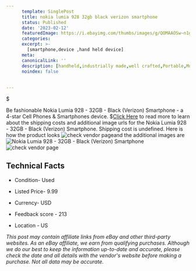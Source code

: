 ```yaml
---
      template: SinglePost
      title: nokia lumia 928 32gb black verizon smartphone
      status: Published
      date: '2023-02-12'
      featuredImage: https://i.ebayimg.com/thumbs/images/g/QOMAAOSw~n1gLqiC/s-l225.jpg
      categories: 
      excerpt: >-
        [smartphone,device ,hand held device]
      meta:
      canonicalLink: ''
      description: [handheld,industrially made,well crafted,Portable,Mobile,Compact,Convenient,Lightweight,Maneuverable,Man-portable,Miniature,Carriable,Hand-held,Light,Holdable,Transportable,Mobile device,Pocket-sized,On-the-go,Wireless,Cordless,Compact size,Convenient size, smartphone,device ,hand held device]
      noindex: false
      
        
---
```

$

Be fashionable Nokia Lumia 928 - 32GB - Black (Verizon) Smartphone - a 4-star Cell Phones & Smartphones device.
$[Click Here](https://www.ebay.com/itm/254872308684?hash=item3b5792cbcc%3Ag%3AQOMAAOSw%7En1gLqiC&mkevt=1&mkcid=1&mkrid=711-53200-19255-0&campid=%253CePNCampaignId%253E&customid=%253CreferenceId%253E&toolid=10049) to read more to learn about the shipping costs and additional image urls for the Nokia Lumia 928 - 32GB - Black (Verizon) Smartphone. Shipping cost is undefined. Here is how the product looks ![check vendor page](https://i.ebayimg.com/thumbs/images/g/QOMAAOSw~n1gLqiC/s-l225.jpg)and the additional images are![Nokia Lumia 928 - 32GB - Black (Verizon) Smartphone](https://i.ebayimg.com/images/g/QOMAAOSw~n1gLqiC/s-l1600.jpg)![check vendor page](https://origin-galleryplus.ebayimg.com/ws/web/254872308684_2_0_1/225x225.jpg,https://origin-galleryplus.ebayimg.com/ws/web/254872308684_3_0_1/225x225.jpg,https://origin-galleryplus.ebayimg.com/ws/web/254872308684_4_0_1/225x225.jpg,https://origin-galleryplus.ebayimg.com/ws/web/254872308684_5_0_1/225x225.jpg,https://origin-galleryplus.ebayimg.com/ws/web/254872308684_6_0_1/225x225.jpg,https://origin-galleryplus.ebayimg.com/ws/web/254872308684_7_0_1/225x225.jpg)



 ## Technical Facts 



     
      

 - Condition- Used 


      

 - Listed Price- 9.99 


      

 - Currency- USD 


      

 - Feedback score - 213 


      

 - Location - US 


      
      

 *_This post may contain affiliate links from eBay and other third-party websites. As an eBay affiliate, we earn from qualifying purchases. Although we do our best to keep the information up-to-date and accurate, please check the date and all details with the vendor's website before making a purchase. Not all data may be accurate._*






